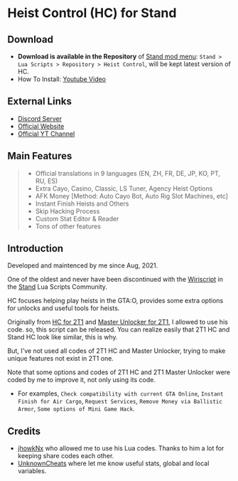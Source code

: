 # Heist Control (HC) for Stand


## Download

- **Download is available in the Repository** of [Stand mod menu](https://stand.gg): `Stand > Lua Scripts > Repository > Heist Control`, will be kept latest version of HC.
- How To Install: [Youtube Video](https://www.youtube.com/watch?v=UQpFb6hzIqo)

## External Links

- [Discord Server](https://icedoomfist.com/Link/HC_Discord)
- [Official Website](https://icedoomfist.com/Stand_Heist_Control)
- [Official YT Channel](https://www.youtube.com/channel/UCXD5Iz2Oe4cVoym71m2tfKQ)


## Main Features

> - Official translations in 9 languages (EN, ZH, FR, DE, JP, KO, PT, RU, ES)
> - Extra Cayo, Casino, Classic, LS Tuner, Agency Heist Options
> - AFK Money [Method: Auto Cayo Bot, Auto Rig Slot Machines, etc]
> - Instant Finish Heists and Others
> - Skip Hacking Process
> - Custom Stat Editor & Reader
> - Tons of other features


## Introduction

Developed and maintenced by me since Aug, 2021.

One of the oldest and never have been discontinued with the [Wiriscript](https://github.com/nowiry/WiriScript) in the [Stand](https://stand.gg) Lua Scripts Community.

HC focuses helping play heists in the GTA:O, provides some extra options for unlocks and useful tools for heists.

Originally from [HC for 2T1](https://github.com/jhowkNx/Heist-Control-v2) and [Master Unlocker for 2T1](https://github.com/jhowkNx/Master-Unlocker), I allowed to use his code. so, this script can be released. You can realize easily that 2T1 HC and Stand HC look like similar, this is why.

But, I've not used all codes of 2T1 HC and Master Unlocker, trying to make unique features not exist in 2T1 one.

Note that some options and codes of 2T1 HC and 2T1 Master Unlocker were coded by me to improve it, not only using its code.
- For examples, `Check compatibility with current GTA Online`, `Instant Finish for Air Cargo`, `Request Services`, `Remove Money via Ballistic Armor`, `Some options of Mini Game Hack`.


## Credits

- [jhowkNx](https://github.com/jhowkNx/) who allowed me to use his Lua codes. Thanks to him a lot for keeping share codes each other.
- [UnknownCheats](https://www.unknowncheats.me/forum/grand-theft-auto-v) where let me know useful stats, global and local variables.
